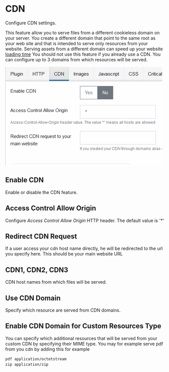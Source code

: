 # CDN

Configure CDN settings.

This feature allow you to serve files from a different cookieless domain on your server. 
You create a different domain that point to the same root as your web site and that is intended to serve only resources from your website.
Serving assets from a different domain can speed up your website [loading time](https://www.google.com/search?q=serve+static+assets+from+cdn)
You should not use this feature if you already use a CDN. You can configure up to 3 domains from which resources will be served.

![CDN settings](./img/cdn-settings.PNG)

## Enable CDN

Enable or disable the CDN feature.

## Access Control Allow Origin

Configure _Access Control Allow Origin_ HTTP header. The default value is _'\*'_

## Redirect CDN Request

If a user access your cdn host name directly, he will be redirected to the url you specify here. This should be your main website URL

## CDN1, CDN2, CDN3

CDN host names from which files will be served.

## Use CDN Domain

Specify which resource are served from CDN domains.

## Enable CDN Domain for Custom Resources Type

You can specify which additional resources that will be served from your custom CDN by specifying their MIME type. You may for example serve pdf from you cdn by adding this for example

```markdown
pdf application/octetstream
zip application/zip
```
